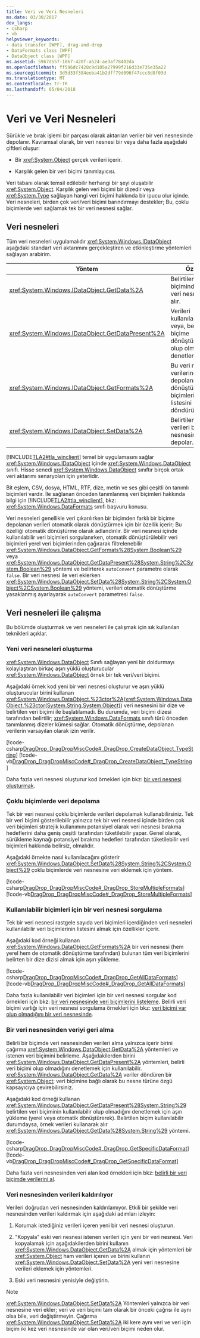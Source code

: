 ```yaml
---
title: Veri ve Veri Nesneleri
ms.date: 03/30/2017
dev_langs:
- csharp
- vb
helpviewer_keywords:
- data transfer [WPF], drag-and-drop
- DataFormats class [WPF]
- DataObject class [WPF]
ms.assetid: 5967d557-1867-420f-a524-ae3af78402da
ms.openlocfilehash: ff596dc7428c9d105a27999f216d33e735e35a22
ms.sourcegitcommit: 3d5d33f384eeba41b2dff79d096f47ccc8d8f03d
ms.translationtype: MT
ms.contentlocale: tr-TR
ms.lasthandoff: 05/04/2018
---
```

# <a name="data-and-data-objects"></a>Veri ve Veri Nesneleri
Sürükle ve bırak işlemi bir parçası olarak aktarılan veriler bir veri nesnesinde depolanır.  Kavramsal olarak, bir veri nesnesi bir veya daha fazla aşağıdaki çiftleri oluşur:  
  
-   Bir <xref:System.Object> gerçek verileri içerir.  
  
-   Karşılık gelen bir veri biçimi tanımlayıcısı.  
  
 Veri tabanı olarak temsil edilebilir herhangi bir şeyi oluşabilir <xref:System.Object>.  Karşılık gelen veri biçimi bir dizedir veya <xref:System.Type> sağlayan hangi veri biçimi hakkında bir ipucu olur içinde.  Veri nesneleri, birden çok veri/veri biçimi barındırmayı destekler; Bu, çoklu biçimlerde veri sağlamak tek bir veri nesnesi sağlar.  
  
<a name="Data_and_Data_Objects"></a>   
## <a name="data-objects"></a>Veri nesneleri  
 Tüm veri nesneleri uygulamalıdır <xref:System.Windows.IDataObject> aşağıdaki standart veri aktarımını gerçekleştiren ve etkinleştirme yöntemleri sağlayan arabirim.  
  
|Yöntem|Özet|  
|------------|-------------|  
|<xref:System.Windows.IDataObject.GetData%2A>|Belirtilen veri biçiminde bir veri nesnesi alır.|  
|<xref:System.Windows.IDataObject.GetDataPresent%2A>|Verileri kullanılabilir veya, belirtilen biçime dönüştürülebilir olup olmadığını denetler.|  
|<xref:System.Windows.IDataObject.GetFormats%2A>|Bu veri nesnesi verilerinde depolanır veya dönüştürülebilir biçimlerinin listesini döndürür.|  
|<xref:System.Windows.IDataObject.SetData%2A>|Belirtilen verileri bu veri nesnesinde depolar.|  
  
 [!INCLUDE[TLA2#tla_winclient](../../../../includes/tla2sharptla-winclient-md.md)] temel bir uygulamasını sağlar <xref:System.Windows.IDataObject> içinde <xref:System.Windows.DataObject> sınıfı. Hisse senedi <xref:System.Windows.DataObject> sınıftır birçok ortak veri aktarımı senaryoları için yeterlidir.  
  
 Bit eşlem, CSV, dosya, HTML, RTF, dize, metin ve ses gibi çeşitli ön tanımlı biçimleri vardır. İle sağlanan önceden tanımlanmış veri biçimleri hakkında bilgi için [!INCLUDE[TLA2#tla_winclient](../../../../includes/tla2sharptla-winclient-md.md)], bkz: <xref:System.Windows.DataFormats> sınıfı başvuru konusu.  
  
 Veri nesneleri genellikle veri çıkarılırken bir biçimden farklı bir biçime depolanan verileri otomatik olarak dönüştürmek için bir özellik içerir; Bu özelliği otomatik dönüştürme olarak adlandırılır. Bir veri nesnesi içinde kullanılabilir veri biçimleri sorgulanırken, otomatik dönüştürülebilir veri biçimleri yerel veri biçimlerinden çağırarak filtrelenebilir <xref:System.Windows.DataObject.GetFormats%28System.Boolean%29> veya <xref:System.Windows.DataObject.GetDataPresent%28System.String%2CSystem.Boolean%29> yöntemi ve belirterek `autoConvert` parametre olarak `false`.  Bir veri nesnesi ile veri eklerken <xref:System.Windows.DataObject.SetData%28System.String%2CSystem.Object%2CSystem.Boolean%29> yöntemi, verileri otomatik dönüştürme yasaklanmış ayarlayarak `autoConvert` parametresi `false`.  
  
<a name="Working_with_Data_Objects"></a>   
## <a name="working-with-data-objects"></a>Veri nesneleri ile çalışma  
 Bu bölümde oluşturmak ve veri nesneleri ile çalışmak için sık kullanılan teknikleri açıklar.  
  
### <a name="creating-new-data-objects"></a>Yeni veri nesneleri oluşturma  
 <xref:System.Windows.DataObject> Sınıfı sağlayan yeni bir doldurmayı kolaylaştıran birkaç aşırı yüklü oluşturucular <xref:System.Windows.DataObject> örnek bir tek veri/veri biçimi.  
  
 Aşağıdaki örnek kod yeni bir veri nesnesi oluşturur ve aşırı yüklü oluşturucular birini kullanan <xref:System.Windows.DataObject.%23ctor%2A>(<xref:System.Windows.DataObject.%23ctor(System.String,System.Object)>) veri nesnesini bir dize ve belirtilen veri biçimi ile başlatılamadı.  Bu durumda, veri biçimi dizesi tarafından belirtilir; <xref:System.Windows.DataFormats> sınıfı türü önceden tanımlanmış dizeler kümesi sağlar. Otomatik dönüştürme, depolanan verilerin varsayılan olarak izin verilir.  
  
 [!code-csharp[DragDrop_DragDropMiscCode#_DragDrop_CreateDataObject_TypeString](../../../../samples/snippets/csharp/VS_Snippets_Wpf/DragDrop_DragDropMiscCode/CSharp/Window1.xaml.cs#_dragdrop_createdataobject_typestring)]
 [!code-vb[DragDrop_DragDropMiscCode#_DragDrop_CreateDataObject_TypeString](../../../../samples/snippets/visualbasic/VS_Snippets_Wpf/DragDrop_DragDropMiscCode/visualbasic/window1.xaml.vb#_dragdrop_createdataobject_typestring)]  
  
 Daha fazla veri nesnesi oluşturur kod örnekleri için bkz: [bir veri nesnesi oluşturmak](../../../../docs/framework/wpf/advanced/how-to-create-a-data-object.md).  
  
### <a name="storing-data-in-multiple-formats"></a>Çoklu biçimlerde veri depolama  
 Tek bir veri nesnesi çoklu biçimlerde verileri depolamak kullanabilirsiniz.   Tek bir veri biçimi gösterilebilir yalnızca tek bir veri nesnesi içinde birden çok veri biçimleri stratejik kullanımını potansiyel olarak veri nesnesi bırakma hedeflerini daha geniş çeşitli tarafından tüketilebilir yapar.  Genel olarak, sürükleme kaynağı potansiyel bırakma hedefleri tarafından tüketilebilir veri biçimleri hakkında belirsiz, olmalıdır.  
  
 Aşağıdaki örnekte nasıl kullanılacağını gösterir <xref:System.Windows.DataObject.SetData%28System.String%2CSystem.Object%29> çoklu biçimlerde veri nesnesine veri eklemek için yöntem.  
  
 [!code-csharp[DragDrop_DragDropMiscCode#_DragDrop_StoreMultipleFormats](../../../../samples/snippets/csharp/VS_Snippets_Wpf/DragDrop_DragDropMiscCode/CSharp/Window1.xaml.cs#_dragdrop_storemultipleformats)]
 [!code-vb[DragDrop_DragDropMiscCode#_DragDrop_StoreMultipleFormats](../../../../samples/snippets/visualbasic/VS_Snippets_Wpf/DragDrop_DragDropMiscCode/visualbasic/window1.xaml.vb#_dragdrop_storemultipleformats)]  
  
### <a name="querying-a-data-object-for-available-formats"></a>Kullanılabilir biçimleri için bir veri nesnesi sorgulama  
 Tek bir veri nesnesi rastgele sayıda veri biçimleri içerdiğinden veri nesneleri kullanılabilir veri biçimlerinin listesini almak için özellikler içerir.  
  
 Aşağıdaki kod örneği kullanan <xref:System.Windows.DataObject.GetFormats%2A> bir veri nesnesi (hem yerel hem de otomatik dönüştürme tarafından) bulunan tüm veri biçimlerini belirten bir dize dizisi almak için aşırı yükleme.  
  
 [!code-csharp[DragDrop_DragDropMiscCode#_DragDrop_GetAllDataFormats](../../../../samples/snippets/csharp/VS_Snippets_Wpf/DragDrop_DragDropMiscCode/CSharp/Window1.xaml.cs#_dragdrop_getalldataformats)]
 [!code-vb[DragDrop_DragDropMiscCode#_DragDrop_GetAllDataFormats](../../../../samples/snippets/visualbasic/VS_Snippets_Wpf/DragDrop_DragDropMiscCode/visualbasic/window1.xaml.vb#_dragdrop_getalldataformats)]  
  
 Daha fazla kullanılabilir veri biçimleri için bir veri nesnesi sorgular kod örnekleri için bkz: [bir veri nesnesinde veri biçimlerini listeleme](../../../../docs/framework/wpf/advanced/how-to-list-the-data-formats-in-a-data-object.md).  Belirli veri biçimi varlığı için veri nesnesi sorgulama örnekleri için bkz: [veri biçimi var olup olmadığını bir veri nesnesinde](../../../../docs/framework/wpf/advanced/how-to-determine-if-a-data-format-is-present-in-a-data-object.md).  
  
### <a name="retrieving-data-from-a-data-object"></a>Bir veri nesnesinden veriyi geri alma  
 Belirli bir biçimde veri nesnesinden verileri alma yalnızca içerir birini çağırma <xref:System.Windows.DataObject.GetData%2A> yöntemleri ve istenen veri biçimini belirleme.  Aşağıdakilerden birini <xref:System.Windows.DataObject.GetDataPresent%2A> yöntemleri, belirli veri biçimi olup olmadığını denetlemek için kullanılabilir.  <xref:System.Windows.DataObject.GetData%2A> veriler döndüren bir <xref:System.Object>; veri biçimine bağlı olarak bu nesne türüne özgü kapsayıcıya çevirebilirsiniz.  
  
 Aşağıdaki kod örneği kullanan <xref:System.Windows.DataObject.GetDataPresent%28System.String%29> belirtilen veri biçiminin kullanılabilir olup olmadığını denetlemek için aşırı yükleme (yerel veya otomatik dönüştürerek). Belirtilen biçim kullanılabilir durumdaysa, örnek verileri kullanarak alır <xref:System.Windows.DataObject.GetData%28System.String%29> yöntemi.  
  
 [!code-csharp[DragDrop_DragDropMiscCode#_DragDrop_GetSpecificDataFormat](../../../../samples/snippets/csharp/VS_Snippets_Wpf/DragDrop_DragDropMiscCode/CSharp/Window1.xaml.cs#_dragdrop_getspecificdataformat)]
 [!code-vb[DragDrop_DragDropMiscCode#_DragDrop_GetSpecificDataFormat](../../../../samples/snippets/visualbasic/VS_Snippets_Wpf/DragDrop_DragDropMiscCode/visualbasic/window1.xaml.vb#_dragdrop_getspecificdataformat)]  
  
 Daha fazla veri nesnesinden veri alan kod örnekleri için bkz: [belirli bir veri biçimde verilerini al](../../../../docs/framework/wpf/advanced/how-to-retrieve-data-in-a-particular-data-format.md).  
  
### <a name="removing-data-from-a-data-object"></a>Veri nesnesinden verileri kaldırılıyor  
 Verileri doğrudan veri nesnesinden kaldırılamıyor.  Etkili bir şekilde veri nesnesinden verileri kaldırmak için aşağıdaki adımları izleyin:  
  
1.  Korumak istediğiniz verileri içeren yeni bir veri nesnesi oluşturun.  
  
2.  "Kopyala" eski veri nesnesi istenen verileri için yeni bir veri nesnesi.  Veri kopyalamak için aşağıdakilerden birini kullanın <xref:System.Windows.DataObject.GetData%2A> almak için yöntemleri bir <xref:System.Object> ham verileri içeren ve birini kullanın <xref:System.Windows.DataObject.SetData%2A> yeni veri nesnesine verileri eklemek için yöntemleri.  
  
3.  Eski veri nesnesini yenisiyle değiştirin.  
  
> [!NOTE]
>  <xref:System.Windows.DataObject.SetData%2A> Yöntemleri yalnızca bir veri nesnesine veri ekler; veri ve veri biçimi tam olarak bir önceki çağrısı ile aynı olsa bile, veri değiştirmeyin. Çağırma <xref:System.Windows.DataObject.SetData%2A> iki kere aynı veri ve veri için biçim iki kez veri nesnesinde var olan veri/veri biçimi neden olur.
